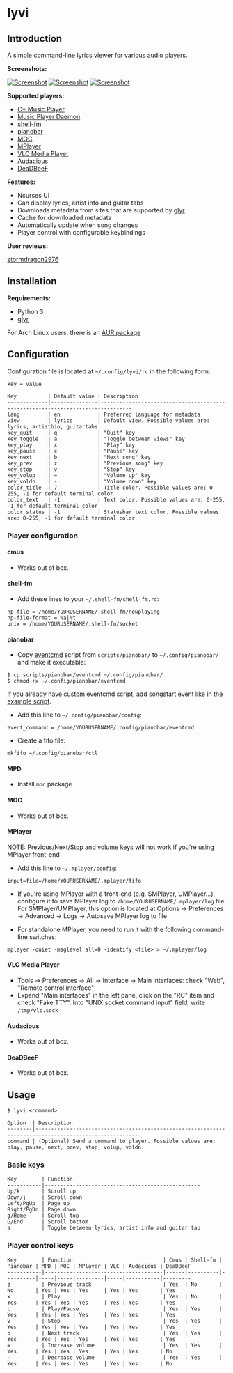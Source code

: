 lyvi
====

Introduction
------------

A simple command-line lyrics viewer for various audio players.

**Screenshots:**

[![Screenshot](http://ompldr.org/tZWZvdQ "screenshot")](http://ompldr.org/vZWZvdQ)
[![Screenshot](http://ompldr.org/tZWZvcg "screenshot")](http://ompldr.org/vZWZvcg)
[![Screenshot](http://ompldr.org/tZWZvdg "screenshot")](http://ompldr.org/vZWZvdg)

**Supported players:**

- [C\* Music Player](http://cmus.sourceforge.net/)
- [Music Player Daemon](http://mpd.wikia.com/wiki/Music_Player_Daemon_Wiki)
- [shell-fm](http://nex.scrapping.cc/shell-fm/)
- [pianobar](http://6xq.net/projects/pianobar/)
- [MOC](http://moc.daper.net/)
- [MPlayer](http://www.mplayerhq.hu/)
- [VLC Media Player](http://www.videolan.org/vlc/)
- [Audacious](http://audacious-media-player.org/)
- [DeaDBeeF](http://deadbeef.sourceforge.net/)

**Features:**

- Ncurses UI
- Can display lyrics, artist info and guitar tabs
- Downloads metadata from sites that are supported by [glyr](https://github.com/sahib/glyr)
- Cache for downloaded metadata
- Automatically update when song changes
- Player control with configurable keybindings

**User reviews:**

[stormdragon2976](http://stormdragon.us/?p=251)

Installation
------------

**Requirements:**

- Python 3
- [glyr](https://github.com/sahib/glyr)

For Arch Linux users. there is an [AUR package](https://aur.archlinux.org/packages.php?ID=60572)

Configuration
-------------

Configuration file is located at `~/.config/lyvi/rc` in the following form:

```
key = value
```

```
Key          | Default value | Description
-------------|---------------|--------------------------------------------------------------------------------
lang         | en            | Preferred language for metadata
view         | lyrics        | Default view. Possible values are: lyrics, artistbio, guitartabs
key_quit     | q             | "Quit" key
key_toggle   | a             | "Toggle between views" key
key_play     | x             | "Play" key
key_pause    | c             | "Pause" key
key_next     | b             | "Next song" key
key_prev     | z             | "Previous song" key
key_stop     | v             | "Stop" key
key_volup    | =             | "Volume up" key
key_voldn    | -             | "Volume down" key
color_title  | 7             | Title color. Possible values are: 0-255, -1 for default terminal color
color_text   | -1            | Text color. Possible values are: 0-255, -1 for default terminal color
color_status | -1            | Statusbar text color. Possible values are: 0-255, -1 for default terminal color
```

### Player configuration

#### cmus

- Works out of box.

#### shell-fm

- Add these lines to your `~/.shell-fm/shell-fm.rc`:

```
np-file = /home/YOURUSERNAME/.shell-fm/nowplaying
np-file-format = %a|%t
unix = /home/YOURUSERNAME/.shell-fm/socket
```

#### pianobar

- Copy [eventcmd](https://raw.github.com/ok100/lyvi/master/scripts/pianobar/eventcmd) script from `scripts/pianobar/` to `~/.config/pianobar/` and make it executable:

```
$ cp scripts/pianobar/eventcmd ~/.config/pianobar/
$ chmod +x ~/.config/pianobar/eventcmd
```

If you already have custom eventcmd script, add songstart event like in the [example script](https://raw.github.com/ok100/lyvi/master/scripts/pianobar/eventcmd).

- Add this line to `~/.config/pianobar/config`:

```
event_command = /home/YOURUSERNAME/.config/pianobar/eventcmd
```

- Create a fifo file:

```
mkfifo ~/.config/pianobar/ctl
```

#### MPD

- Install `mpc` package

#### MOC

- Works out of box.


#### MPlayer

NOTE: Previous/Next/Stop and volume keys will not work if you're using MPlayer front-end

- Add this line to `~/.mplayer/config`:

```
input=file=/home/YOURUSERNAME/.mplayer/fifo
```

- If you're using MPlayer with a front-end (e.g. SMPlayer, UMPlayer...), configure it to save MPlayer log to `/home/YOURUSERNAME/.mplayer/log` file. For SMPlayer/UMPlayer, this option is located at Options -> Preferences -> Advanced -> Logs -> Autosave MPlayer log to file

- For standalone MPlayer, you need to run it with the following command-line switches:

```
mplayer -quiet -msglevel all=0 -identify <file> > ~/.mplayer/log
```

#### VLC Media Player

- Tools -> Preferences -> All -> Interface -> Main interfaces: check "Web", "Remote control interface"
- Expand "Main interfaces" in the left pane, click on the "RC" item and check "Fake TTY". Into "UNIX socket command input" field, write `/tmp/vlc.sock`

#### Audacious

- Works out of box.

#### DeaDBeeF

- Works out of box.

Usage
-----

```
$ lyvi <command>
```

```
Option  | Description
--------|-------------------------------------------------------------------------------------------------------
command | (Optional) Send a command to player. Possible values are: play, pause, next, prev, stop, volup, voldn.
```

### Basic keys

```
Key        | Function                             
-----------|--------------------------------------------------
Up/k       | Scroll up                            
Down/j     | Scroll down                          
Left/PgUp  | Page up                              
Right/PgDn | Page down                            
g/Home     | Scroll top                           
G/End      | Scroll bottom                        
a          | Toggle between lyrics, artist info and guitar tab
```

### Player control keys

```
Key        | Function                             | Cmus | Shell-fm | Pianobar | MPD | MOC | MPlayer | VLC | Audacious | DeaDBeeF
-----------|--------------------------------------|------|----------|----------|-----|-----|---------|-----|-----------|---------
z          | Previous track                       | Yes  | No       | No       | Yes | Yes | Yes     | Yes | Yes       | Yes
x          | Play                                 | Yes  | No       | Yes      | Yes | Yes | Yes     | Yes | Yes       | Yes
c          | Play/Pause                           | Yes  | Yes      | Yes      | Yes | Yes | Yes     | Yes | Yes       | Yes
v          | Stop                                 | Yes  | Yes      | Yes      | Yes | Yes | Yes     | Yes | Yes       | Yes
b          | Next track                           | Yes  | Yes      | Yes      | Yes | Yes | Yes     | Yes | Yes       | Yes
=          | Increase volume                      | Yes  | Yes      | Yes      | Yes | Yes | Yes     | Yes | Yes       | No
-          | Decrease volume                      | Yes  | Yes      | Yes      | Yes | Yes | Yes     | Yes | Yes       | No
```
